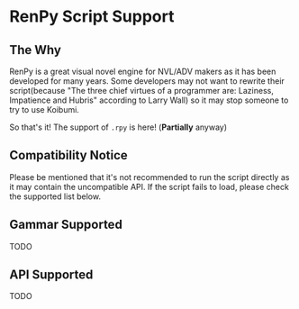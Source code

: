 # RenPy Script Support

## The Why

RenPy is a great visual novel engine for NVL/ADV makers as it has been developed for many years. Some developers may not want to rewrite their script(because "The three chief virtues of a programmer are: Laziness, Impatience and Hubris" according to Larry Wall) so it may stop someone to try to use Koibumi.

So that's it! The support of `.rpy` is here! (**Partially** anyway)

## Compatibility Notice

Please be mentioned that it's not recommended to run the script directly as it may contain the uncompatible API. If the script fails to load, please check the supported list below.

## Gammar Supported

TODO
## API Supported

TODO